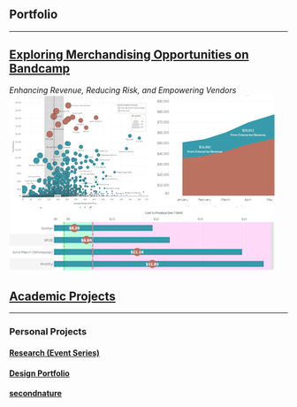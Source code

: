 ## Portfolio

---

<!-- ### Category Name 1  -->

## [Exploring Merchandising Opportunities on Bandcamp](https://nbcarroll.github.io/RevenueComparison/index.html)
<i>Enhancing Revenue, Reducing Risk, and Empowering Vendors</i>
<img src="images/github_project_thumbnail_bandcamp.jpg?raw=true"/>

## [Academic Projects](https://github.com/nbcarroll/Projects#academic-projects)

---

### Personal Projects
#### [Research (Event Series)](https://researchseattle.com/)
#### [Design Portfolio](https://nbcdesign.tumblr.com/)
#### [secondnature](https://secondnatureseattle.com)

<!-- <p style="font-size:11px">Page template forked from <a href="https://github.com/evanca/quick-portfolio">evanca</a></p>
<!-- Remove above link if you don't want to attibute -->

<!-- If I want to later have different project sections just use varying # for Markdown -->

